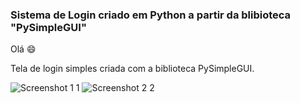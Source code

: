 ### Sistema de Login criado em Python a partir da blibioteca "PySimpleGUI"

Olá 😄

Tela de login simples criada com a biblioteca PySimpleGUI.

![Screenshot 1 1](https://user-images.githubusercontent.com/89074342/167238638-90de7dad-66af-4bdf-894c-0451ad0a1f53.png)
![Screenshot 2 2](https://user-images.githubusercontent.com/89074342/167238652-c002bdc5-ca36-4f5e-80a9-745c7d33704d.png)
